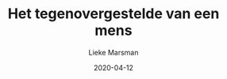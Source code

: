 ---
title: "Het tegenovergestelde van een mens"
author: "Lieke Marsman"
isbn: "9025446345"
isbn13: "9789025446345"
rating: "4"
publisher: "Atlas Contact"
pages: "175"
publishYear: "2017"
read: "2020"
goodreads_id: "34538270"
language: "nl"
date: "2020-04-12"
---